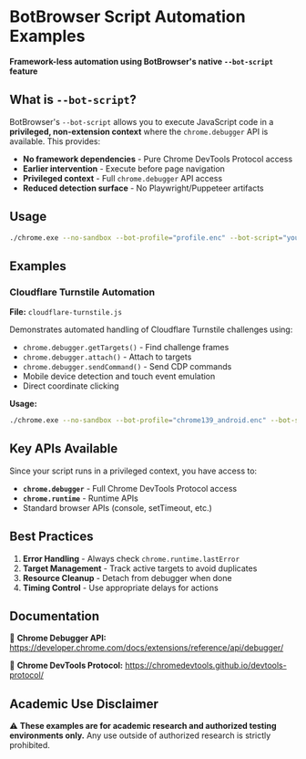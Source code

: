 # BotBrowser Script Automation Examples

**Framework-less automation using BotBrowser's native `--bot-script` feature**

## What is `--bot-script`?

BotBrowser's `--bot-script` allows you to execute JavaScript code in a **privileged, non-extension context** where the `chrome.debugger` API is available. This provides:

- **No framework dependencies** - Pure Chrome DevTools Protocol access
- **Earlier intervention** - Execute before page navigation
- **Privileged context** - Full `chrome.debugger` API access
- **Reduced detection surface** - No Playwright/Puppeteer artifacts

## Usage

```bash
./chrome.exe --no-sandbox --bot-profile="profile.enc" --bot-script="your-script.js"
```

## Examples

### Cloudflare Turnstile Automation
**File:** `cloudflare-turnstile.js`

Demonstrates automated handling of Cloudflare Turnstile challenges using:
- `chrome.debugger.getTargets()` - Find challenge frames
- `chrome.debugger.attach()` - Attach to targets
- `chrome.debugger.sendCommand()` - Send CDP commands
- Mobile device detection and touch event emulation
- Direct coordinate clicking

**Usage:**
```bash
./chrome.exe --no-sandbox --bot-profile="chrome139_android.enc" --bot-script="cloudflare-turnstile.js"
```

## Key APIs Available

Since your script runs in a privileged context, you have access to:

- **`chrome.debugger`** - Full Chrome DevTools Protocol access
- **`chrome.runtime`** - Runtime APIs
- Standard browser APIs (console, setTimeout, etc.)

## Best Practices

1. **Error Handling** - Always check `chrome.runtime.lastError`
2. **Target Management** - Track active targets to avoid duplicates
3. **Resource Cleanup** - Detach from debugger when done
4. **Timing Control** - Use appropriate delays for actions

## Documentation

📖 **Chrome Debugger API:** https://developer.chrome.com/docs/extensions/reference/api/debugger/

📖 **Chrome DevTools Protocol:** https://chromedevtools.github.io/devtools-protocol/

## Academic Use Disclaimer

⚠️ **These examples are for academic research and authorized testing environments only.** Any use outside of authorized research is strictly prohibited.
